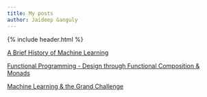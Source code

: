 ```yaml
---
title: My posts
author: Jaideep Ganguly
---
```


{% include header.html %}


[A Brief History of Machine Learning](https://www.linkedin.com/pulse/brief-history-machine-learning-dr-jaideep-ganguly)

[Functional Programming - Design through Functional Composition & Monads](https://www.linkedin.com/feed/update/urn:li:activity:6522136329810210816/)

[Machine Learning & the Grand Challenge](https://www.linkedin.com/pulse/machine-learning-grand-challenge-dr-jaideep-ganguly)



